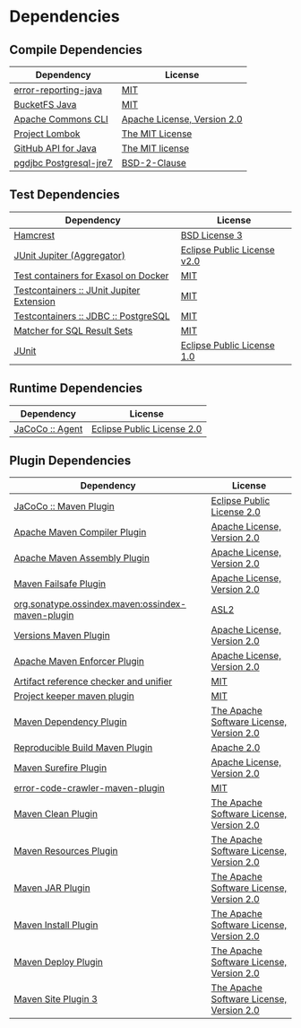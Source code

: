 <!-- @formatter:off -->
# Dependencies

## Compile Dependencies

| Dependency                   | License                          |
| ---------------------------- | -------------------------------- |
| [error-reporting-java][0]    | [MIT][1]                         |
| [BucketFS Java][2]           | [MIT][1]                         |
| [Apache Commons CLI][4]      | [Apache License, Version 2.0][5] |
| [Project Lombok][6]          | [The MIT License][7]             |
| [GitHub API for Java][8]     | [The MIT license][9]             |
| [pgdjbc Postgresql-jre7][10] | [BSD-2-Clause][11]               |

## Test Dependencies

| Dependency                                      | License                           |
| ----------------------------------------------- | --------------------------------- |
| [Hamcrest][12]                                  | [BSD License 3][13]               |
| [JUnit Jupiter (Aggregator)][14]                | [Eclipse Public License v2.0][15] |
| [Test containers for Exasol on Docker][16]      | [MIT][1]                          |
| [Testcontainers :: JUnit Jupiter Extension][18] | [MIT][19]                         |
| [Testcontainers :: JDBC :: PostgreSQL][18]      | [MIT][19]                         |
| [Matcher for SQL Result Sets][22]               | [MIT][1]                          |
| [JUnit][24]                                     | [Eclipse Public License 1.0][25]  |

## Runtime Dependencies

| Dependency            | License                          |
| --------------------- | -------------------------------- |
| [JaCoCo :: Agent][26] | [Eclipse Public License 2.0][27] |

## Plugin Dependencies

| Dependency                                              | License                                        |
| ------------------------------------------------------- | ---------------------------------------------- |
| [JaCoCo :: Maven Plugin][28]                            | [Eclipse Public License 2.0][27]               |
| [Apache Maven Compiler Plugin][30]                      | [Apache License, Version 2.0][5]               |
| [Apache Maven Assembly Plugin][32]                      | [Apache License, Version 2.0][5]               |
| [Maven Failsafe Plugin][34]                             | [Apache License, Version 2.0][5]               |
| [org.sonatype.ossindex.maven:ossindex-maven-plugin][36] | [ASL2][37]                                     |
| [Versions Maven Plugin][38]                             | [Apache License, Version 2.0][5]               |
| [Apache Maven Enforcer Plugin][40]                      | [Apache License, Version 2.0][5]               |
| [Artifact reference checker and unifier][42]            | [MIT][1]                                       |
| [Project keeper maven plugin][44]                       | [MIT][1]                                       |
| [Maven Dependency Plugin][46]                           | [The Apache Software License, Version 2.0][37] |
| [Reproducible Build Maven Plugin][48]                   | [Apache 2.0][37]                               |
| [Maven Surefire Plugin][50]                             | [Apache License, Version 2.0][5]               |
| [error-code-crawler-maven-plugin][52]                   | [MIT][1]                                       |
| [Maven Clean Plugin][54]                                | [The Apache Software License, Version 2.0][37] |
| [Maven Resources Plugin][56]                            | [The Apache Software License, Version 2.0][37] |
| [Maven JAR Plugin][58]                                  | [The Apache Software License, Version 2.0][37] |
| [Maven Install Plugin][60]                              | [The Apache Software License, Version 2.0][37] |
| [Maven Deploy Plugin][62]                               | [The Apache Software License, Version 2.0][37] |
| [Maven Site Plugin 3][64]                               | [The Apache Software License, Version 2.0][37] |

[26]: https://www.eclemma.org/jacoco/index.html
[44]: https://github.com/exasol/project-keeper-maven-plugin
[2]: https://github.com/exasol/bucketfs-java
[0]: https://github.com/exasol/error-reporting-java
[9]: https://www.opensource.org/licenses/mit-license.php
[10]: https://jdbc.postgresql.org
[37]: http://www.apache.org/licenses/LICENSE-2.0.txt
[6]: https://projectlombok.org
[50]: https://maven.apache.org/surefire/maven-surefire-plugin/
[11]: https://jdbc.postgresql.org/about/license.html
[54]: http://maven.apache.org/plugins/maven-clean-plugin/
[1]: https://opensource.org/licenses/MIT
[34]: https://maven.apache.org/surefire/maven-failsafe-plugin/
[38]: http://www.mojohaus.org/versions-maven-plugin/
[46]: http://maven.apache.org/plugins/maven-dependency-plugin/
[13]: http://opensource.org/licenses/BSD-3-Clause
[30]: https://maven.apache.org/plugins/maven-compiler-plugin/
[19]: http://opensource.org/licenses/MIT
[24]: http://junit.org
[27]: https://www.eclipse.org/legal/epl-2.0/
[25]: http://www.eclipse.org/legal/epl-v10.html
[16]: https://github.com/exasol/exasol-testcontainers
[28]: https://www.jacoco.org/jacoco/trunk/doc/maven.html
[7]: https://projectlombok.org/LICENSE
[22]: https://github.com/exasol/hamcrest-resultset-matcher
[48]: http://zlika.github.io/reproducible-build-maven-plugin
[58]: http://maven.apache.org/plugins/maven-jar-plugin/
[5]: https://www.apache.org/licenses/LICENSE-2.0.txt
[40]: https://maven.apache.org/enforcer/maven-enforcer-plugin/
[15]: https://www.eclipse.org/legal/epl-v20.html
[60]: http://maven.apache.org/plugins/maven-install-plugin/
[4]: http://commons.apache.org/proper/commons-cli/
[14]: https://junit.org/junit5/
[36]: https://sonatype.github.io/ossindex-maven/maven-plugin/
[18]: https://testcontainers.org
[12]: http://hamcrest.org/JavaHamcrest/
[62]: http://maven.apache.org/plugins/maven-deploy-plugin/
[64]: http://maven.apache.org/plugins/maven-site-plugin/
[8]: https://github-api.kohsuke.org/
[56]: http://maven.apache.org/plugins/maven-resources-plugin/
[42]: https://github.com/exasol/artifact-reference-checker-maven-plugin
[52]: https://github.com/exasol/error-code-crawler-maven-plugin
[32]: https://maven.apache.org/plugins/maven-assembly-plugin/
